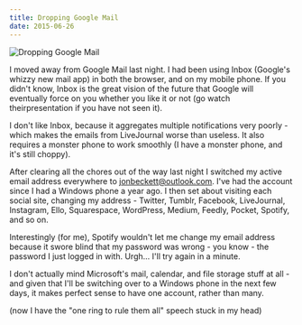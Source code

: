 ```yaml
---
title: Dropping Google Mail
date: 2015-06-26
---
```


![Dropping Google Mail](https://source.unsplash.com/X6cChncECA8/1600x900)

I moved away from Google Mail last night. I had been using Inbox (Google's whizzy new mail app) in both the browser, and on my mobile phone. If you didn't know, Inbox is the great vision of the future that Google will eventually force on you whether you like it or not (go watch theirpresentation if you have not seen it).

I don't like Inbox, because it aggregates multiple notifications very poorly - which makes the emails from LiveJournal worse than useless. It also requires a monster phone to work smoothly (I have a monster phone, and it's still choppy).

After clearing all the chores out of the way last night I switched my active email address everywhere to jonbeckett@outlook.com. I've had the account since I had a Windows phone a year ago. I then set about visiting each social site, changing my address - Twitter, Tumblr, Facebook, LiveJournal, Instagram, Ello, Squarespace, WordPress, Medium, Feedly, Pocket, Spotify, and so on.

Interestingly (for me), Spotify wouldn't let me change my email address because it swore blind that my password was wrong - you know - the password I just logged in with. Urgh... I'll try again in a minute.

I don't actually mind Microsoft's mail, calendar, and file storage stuff at all - and given that I'll be switching over to a Windows phone in the next few days, it makes perfect sense to have one account, rather than many.

(now I have the "one ring to rule them all" speech stuck in my head)